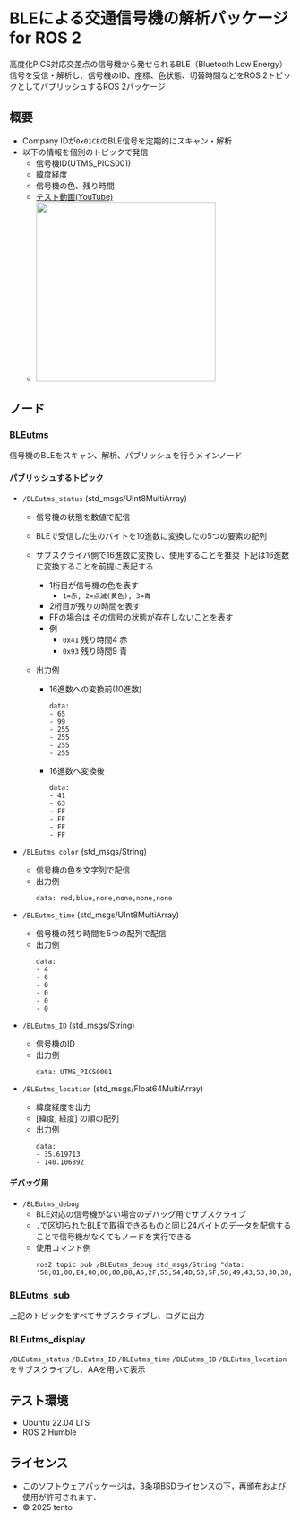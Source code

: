 # BLEによる交通信号機の解析パッケージ for ROS 2

高度化PICS対応交差点の信号機から発せられるBLE（Bluetooth Low Energy）信号を受信・解析し、信号機のID、座標、色状態、切替時間などをROS 2トピックとしてパブリッシュするROS 2パッケージ

## 概要
- Company IDが`0x01CE`のBLE信号を定期的にスキャン・解析
- 以下の情報を個別のトピックで発信
    - 信号機ID(UTMS_PICS001)
    - 緯度経度
    - 信号機の色、残り時間
    - [テスト動画(YouTube)](https://youtu.be/ce-LPqhP7Pc)
    - <img src="https://github.com/user-attachments/assets/6ffe2068-09e1-4b56-9493-f2d0ba5e5110" width="320">

## ノード

### BLEutms
信号機のBLEをスキャン、解析、パブリッシュを行うメインノード

#### パブリッシュするトピック
- `/BLEutms_status` (std_msgs/UInt8MultiArray)
    - 信号機の状態を数値で配信
    - BLEで受信した生のバイトを10進数に変換したの5つの要素の配列
    - サブスクライバ側で16進数に変換し、使用することを推奨 下記は16進数に変換することを前提に表記する
        - 1桁目が信号機の色を表す
            - `1=赤, 2=点滅(黄色), 3=青`
        - 2桁目が残りの時間を表す
        - FFの場合は その信号の状態が存在しないことを表す
        - 例
            - `0x41` 残り時間4 赤
            - `0x93` 残り時間9 青 

    - 出力例
        - 16進数への変換前(10進数)
            ```
            data:
            - 65
            - 99
            - 255
            - 255
            - 255
            - 255
            ```
        - 16進数へ変換後
            ```
            data:
            - 41
            - 63
            - FF
            - FF
            - FF
            - FF
            ```
        
- `/BLEutms_color` (std_msgs/String)
    - 信号機の色を文字列で配信
    - 出力例
        ```
        data: red,blue,none,none,none,none
        ```

- `/BLEutms_time` (std_msgs/UInt8MultiArray)
    - 信号機の残り時間を5つの配列で配信
    - 出力例
        ```
        data:
        - 4
        - 6
        - 0
        - 0
        - 0
        - 0
        ```

- `/BLEutms_ID` (std_msgs/String)
    - 信号機のID
    - 出力例
        ```
        data: UTMS_PICS0001
        ``` 

- `/BLEutms_location` (std_msgs/Float64MultiArray)
    - 緯度経度を出力
    - [緯度, 経度] の順の配列
    - 出力例
        ```
        data: 
        - 35.619713
        - 140.106892
        ```

#### デバッグ用
- `/BLEutms_debug`
    - BLE対応の信号機がない場合のデバッグ用でサブスクライブ
    - `,`で区切られたBLEで取得できるものと同じ24バイトのデータを配信することで信号機がなくてもノードを実行できる
    - 使用コマンド例
        ```
        ros2 topic pub /BLEutms_debug std_msgs/String "data: '58,01,00,E4,00,00,00,B8,A6,2F,55,54,4D,53,5F,50,49,43,53,30,30,30,31,00'"
        ```
    

### BLEutms_sub
上記のトピックをすべてサブスクライブし、ログに出力

### BLEutms_display
`/BLEutms_status` `/BLEutms_ID` `/BLEutms_time` `/BLEutms_ID` `/BLEutms_location` をサブスクライブし、AAを用いて表示

## テスト環境
- Ubuntu 22.04 LTS
- ROS 2 Humble

## ライセンス
- このソフトウェアパッケージは，3条項BSDライセンスの下，再頒布および使用が許可されます．
- © 2025 tento